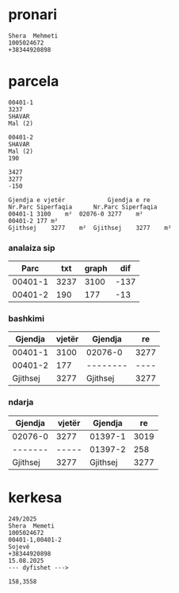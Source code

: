 # pronari

```
Shera  Mehmeti 
1005024672
+38344920898

```

# parcela
```
00401-1
3237
SHAVAR
Mal (2)

00401-2
SHAVAR
Mal (2)
190

3427
3277
-150

Gjendja e vjetër			Gjendja e re		
Nr.Parc	Siperfaqia		Nr.Parc	Siperfaqia	
00401-1	3100	m²	02076-0	3277	m²
00401-2	177	m²			
Gjithsej	3277	m²	Gjithsej	3277	m²

```
### analaiza sip 

| Parc | txt | graph | dif |
| --------------- | --------------- | --------------- | --------------- |
| 00401-1 | 3237 | 3100 | -137 |
| 00401-2 | 190 |  177 | -13 |

### bashkimi

| Gjendja | vjetër | Gjendja | re |
| --------------- | --------------- | --------------- | --------------- |
| 00401-1 | 3100 | 02076-0 | 3277 |
| 00401-2 | 177 | -------- | ---- |
| Gjithsej | 3277 | Gjithsej | 3277 |



### ndarja

| Gjendja | vjetër | Gjendja | re |
| --------------- | --------------- | --------------- | --------------- |
| 02076-0  | 3277  | 01397-1  | 3019 |
| -------  | ----- | 01397-2  | 258  |
| Gjithsej | 3277  | Gjithsej | 3277 |

# kerkesa

```
249/2025
Shera  Memeti 
1005024672
00401-1,00401-2
Sojevë
+38344920898
15.08.2025
--- dyfishet --->

158,3558

```


